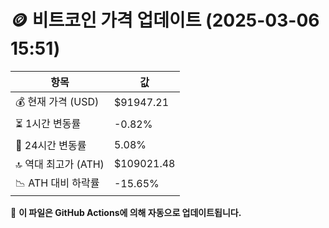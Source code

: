 # 🪙 비트코인 가격 업데이트 (2025-03-06 15:51)

| 항목                | 값 |
|--------------------|----------------|
| 💰 현재 가격 (USD) | $91947.21 |
| ⏳ 1시간 변동률    | -0.82% |
| 📆 24시간 변동률   | 5.08% |
| 🔝 역대 최고가 (ATH) | $109021.48 |
| 📉 ATH 대비 하락률 | -15.65% |

🔄 **이 파일은 GitHub Actions에 의해 자동으로 업데이트됩니다.**
